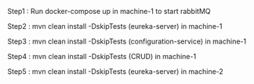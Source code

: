 Step1 : Run docker-compose up in machine-1 to start rabbitMQ

Step2 : mvn clean install -DskipTests (eureka-server) in machine-1

Step3 : mvn clean install -DskipTests (configuration-service) in machine-1

Step4 : mvn clean install -DskipTests (CRUD) in machine-1

Step5 : mvn clean install -DskipTests (eureka-server) in machine-2                                
                
